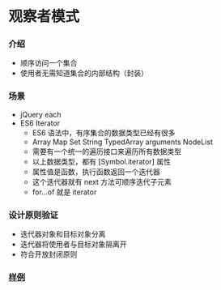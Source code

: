 # 观察者模式
### 介绍
- 顺序访问一个集合
- 使用者无需知道集合的内部结构（封装）

### 场景
- jQuery each
- ES6 Iterator
    - ES6 语法中，有序集合的数据类型已经有很多
    - Array Map Set String TypedArray arguments NodeList
    - 需要有一个统一的遍历接口来遍历所有数据类型
    - 以上数据类型，都有 [Symbol.iterator] 属性
    - 属性值是函数，执行函数返回一个迭代器
    - 这个迭代器就有 next 方法可顺序迭代子元素
    - for...of 就是 iterator

### 设计原则验证
- 迭代器对象和目标对象分离
- 迭代器将使用者与目标对象隔离开
- 符合开放封闭原则

### [样例](https://github.com/liao123-git/Design_Pattern/blob/main/%E8%BF%AD%E4%BB%A3%E5%99%A8%E6%A8%A1%E5%BC%8F/src/index.js "样例")